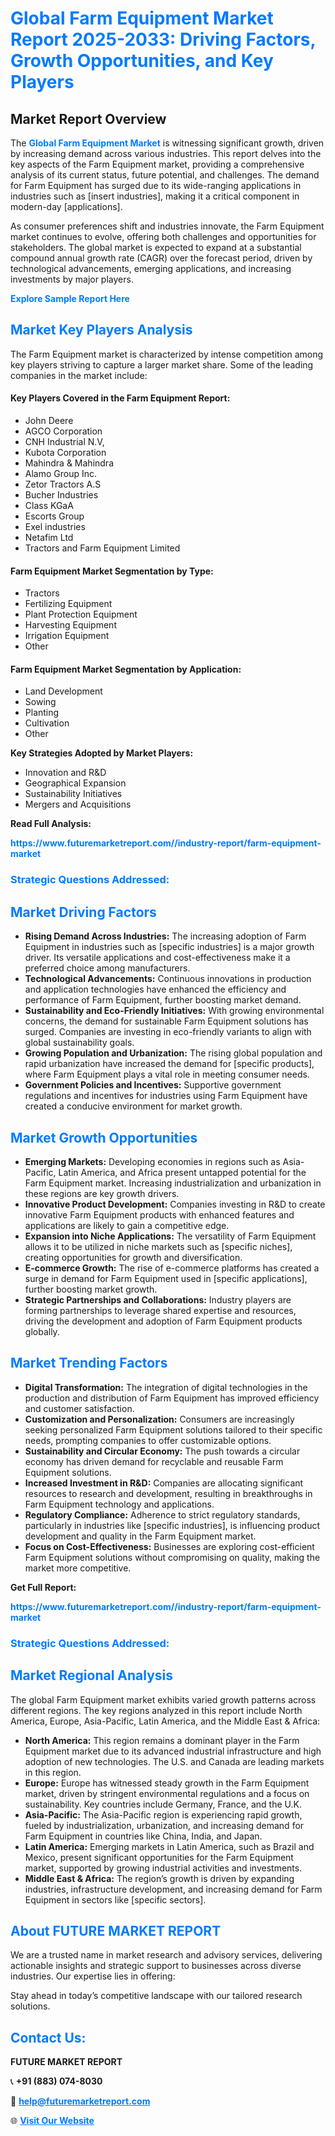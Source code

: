 <h1 style="color: #007BFF;">Global Farm Equipment Market Report 2025-2033: Driving Factors, Growth Opportunities, and Key Players</h1>

<section id="overview">
<h2>Market Report Overview</h2>
<p>The <a href="https://www.futuremarketreport.com//industry-report/farm-equipment-market" style="color: #007BFF; text-decoration: none;"><strong>Global Farm Equipment Market</strong></a> is witnessing significant growth, driven by increasing demand across various industries. This report delves into the key aspects of the Farm Equipment market, providing a comprehensive analysis of its current status, future potential, and challenges. The demand for Farm Equipment has surged due to its wide-ranging applications in industries such as [insert industries], making it a critical component in modern-day [applications].</p>
<p>As consumer preferences shift and industries innovate, the Farm Equipment market continues to evolve, offering both challenges and opportunities for stakeholders. The global market is expected to expand at a substantial compound annual growth rate (CAGR) over the forecast period, driven by technological advancements, emerging applications, and increasing investments by major players.</p>
</section>

<section id="overview">
<p><a href="https://www.futuremarketreport.com//request-sample/reportId=58076" style="color: #007BFF; text-decoration: none;"><strong>Explore Sample Report Here</strong></a></p>
</section>

<section id="key-players">
<h2 style="color: #007BFF;">Market Key Players Analysis</h2>
<p>The Farm Equipment market is characterized by intense competition among key players striving to capture a larger market share. Some of the leading companies in the market include:</p>
<h4>Key Players Covered in the Farm Equipment Report:</h4>
<ul><li>John Deere</li><li>AGCO Corporation</li><li>CNH Industrial N.V,</li><li>Kubota Corporation</li><li>Mahindra &amp; Mahindra</li><li>Alamo Group Inc.</li><li>Zetor Tractors A.S</li><li>Bucher Industries</li><li>Class KGaA</li><li>Escorts Group</li><li>Exel industries</li><li>Netafim Ltd</li><li>Tractors and Farm Equipment Limited</li></ul>
<h4>Farm Equipment Market Segmentation by Type:</h4>
<ul><li>Tractors</li><li>Fertilizing Equipment</li><li>Plant Protection Equipment</li><li>Harvesting Equipment</li><li>Irrigation Equipment</li><li>Other</li></ul>

<h4>Farm Equipment Market Segmentation by Application:</h4>
<ul><li>Land Development</li><li>Sowing</li><li>Planting</li><li>Cultivation</li><li>Other</li></ul>
<p><strong>Key Strategies Adopted by Market Players:</strong></p>
<ul>
<li>Innovation and R&D</li>
<li>Geographical Expansion</li>
<li>Sustainability Initiatives</li>
<li>Mergers and Acquisitions</li>
</ul>
</section>

<section>
<p><strong>Read Full Analysis: </strong></p><a href="https://www.futuremarketreport.com//industry-report/farm-equipment-market" style="color: #007BFF; text-decoration: none;"><strong>https://www.futuremarketreport.com//industry-report/farm-equipment-market</strong></a>
<h3 style="color: #007BFF;">Strategic Questions Addressed:</h3>
</section>

<section id="driving-factors">
<h2 style="color: #007BFF;">Market Driving Factors</h2>
<ul>
<li><strong>Rising Demand Across Industries:</strong> The increasing adoption of Farm Equipment in industries such as [specific industries] is a major growth driver. Its versatile applications and cost-effectiveness make it a preferred choice among manufacturers.</li>
<li><strong>Technological Advancements:</strong> Continuous innovations in production and application technologies have enhanced the efficiency and performance of Farm Equipment, further boosting market demand.</li>
<li><strong>Sustainability and Eco-Friendly Initiatives:</strong> With growing environmental concerns, the demand for sustainable Farm Equipment solutions has surged. Companies are investing in eco-friendly variants to align with global sustainability goals.</li>
<li><strong>Growing Population and Urbanization:</strong> The rising global population and rapid urbanization have increased the demand for [specific products], where Farm Equipment plays a vital role in meeting consumer needs.</li>
<li><strong>Government Policies and Incentives:</strong> Supportive government regulations and incentives for industries using Farm Equipment have created a conducive environment for market growth.</li>
</ul>
</section>

<section id="growth-opportunities">
<h2 style="color: #007BFF;">Market Growth Opportunities</h2>
<ul>
<li><strong>Emerging Markets:</strong> Developing economies in regions such as Asia-Pacific, Latin America, and Africa present untapped potential for the Farm Equipment market. Increasing industrialization and urbanization in these regions are key growth drivers.</li>
<li><strong>Innovative Product Development:</strong> Companies investing in R&D to create innovative Farm Equipment products with enhanced features and applications are likely to gain a competitive edge.</li>
<li><strong>Expansion into Niche Applications:</strong> The versatility of Farm Equipment allows it to be utilized in niche markets such as [specific niches], creating opportunities for growth and diversification.</li>
<li><strong>E-commerce Growth:</strong> The rise of e-commerce platforms has created a surge in demand for Farm Equipment used in [specific applications], further boosting market growth.</li>
<li><strong>Strategic Partnerships and Collaborations:</strong> Industry players are forming partnerships to leverage shared expertise and resources, driving the development and adoption of Farm Equipment products globally.</li>
</ul>
</section>

<section id="trending-factors">
<h2 style="color: #007BFF;">Market Trending Factors</h2>
<ul>
<li><strong>Digital Transformation:</strong> The integration of digital technologies in the production and distribution of Farm Equipment has improved efficiency and customer satisfaction.</li>
<li><strong>Customization and Personalization:</strong> Consumers are increasingly seeking personalized Farm Equipment solutions tailored to their specific needs, prompting companies to offer customizable options.</li>
<li><strong>Sustainability and Circular Economy:</strong> The push towards a circular economy has driven demand for recyclable and reusable Farm Equipment solutions.</li>
<li><strong>Increased Investment in R&D:</strong> Companies are allocating significant resources to research and development, resulting in breakthroughs in Farm Equipment technology and applications.</li>
<li><strong>Regulatory Compliance:</strong> Adherence to strict regulatory standards, particularly in industries like [specific industries], is influencing product development and quality in the Farm Equipment market.</li>
<li><strong>Focus on Cost-Effectiveness:</strong> Businesses are exploring cost-efficient Farm Equipment solutions without compromising on quality, making the market more competitive.</li>
</ul>
</section>

<section>
<p><strong>Get Full Report: </strong></p><a href="https://www.futuremarketreport.com//industry-report/farm-equipment-market" style="color: #007BFF; text-decoration: none;"><strong>https://www.futuremarketreport.com//industry-report/farm-equipment-market</strong></a>
<h3 style="color: #007BFF;">Strategic Questions Addressed:</h3>
</section>


<section id="regional-analysis">
<h2 style="color: #007BFF;">Market Regional Analysis</h2>
<p>The global Farm Equipment market exhibits varied growth patterns across different regions. The key regions analyzed in this report include North America, Europe, Asia-Pacific, Latin America, and the Middle East & Africa:</p>
<ul>
<li><strong>North America:</strong> This region remains a dominant player in the Farm Equipment market due to its advanced industrial infrastructure and high adoption of new technologies. The U.S. and Canada are leading markets in this region.</li>
<li><strong>Europe:</strong> Europe has witnessed steady growth in the Farm Equipment market, driven by stringent environmental regulations and a focus on sustainability. Key countries include Germany, France, and the U.K.</li>
<li><strong>Asia-Pacific:</strong> The Asia-Pacific region is experiencing rapid growth, fueled by industrialization, urbanization, and increasing demand for Farm Equipment in countries like China, India, and Japan.</li>
<li><strong>Latin America:</strong> Emerging markets in Latin America, such as Brazil and Mexico, present significant opportunities for the Farm Equipment market, supported by growing industrial activities and investments.</li>
<li><strong>Middle East & Africa:</strong> The region’s growth is driven by expanding industries, infrastructure development, and increasing demand for Farm Equipment in sectors like [specific sectors].</li>
</ul>
</section>

<footer>
<h2 style="color: #007BFF;">About FUTURE MARKET REPORT</h2>
<p>We are a trusted name in market research and advisory services, delivering actionable insights and strategic support to businesses across diverse industries. Our expertise lies in offering:</p>

<p>Stay ahead in today’s competitive landscape with our tailored research solutions.</p>

<h2 style="color: #007BFF;">Contact Us:</h2>
<p><strong>FUTURE MARKET REPORT</strong></p>
<p>📞 <strong>+91 (883) 074-8030</strong></p>
<p>📧 <strong><a href="mailto:help@futuremarketreport.com" style="color: #007BFF;">help@futuremarketreport.com</a></strong></p>
<p>🌐 <strong><a href="https://www.futuremarketreport.com/" style="color: #007BFF;">Visit Our Website</a></strong></p>
</footer>